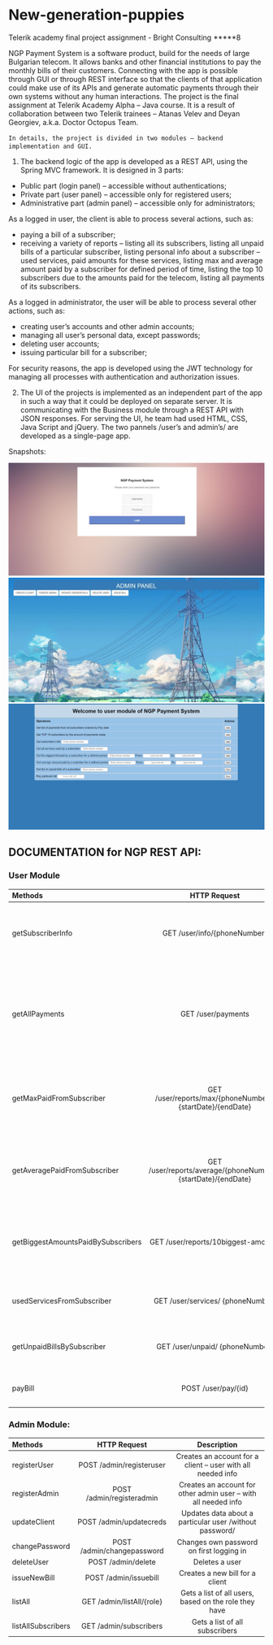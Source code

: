# New-generation-puppies
Telerik academy final project assignment - Bright Consulting
*****8

NGP Payment System is a software product, build for the needs of large Bulgarian telecom. It allows banks and other financial institutions to pay the monthly bills of their customers. Connecting with the app is possible through GUI or through REST interface so that the clients of that application could make use of its APIs and generate automatic payments through their own systems without any human interactions.
	The project is the final assignment at Telerik Academy Alpha – Java course. It is a result of collaboration between two Telerik trainees – Atanas Velev and Deyan Georgiev, a.k.a. Doctor Octopus Team.

	In details, the project is divided in two modules – backend implementation and GUI.
1.	The backend logic of the app is developed as a REST API, using the Spring MVC framework. It is designed in 3 parts:
-	Public part (login panel) – accessible without authentications;
-	Private part (user panel) – accessible only for registered users;
-	Administrative part (admin panel) – accessible only for administrators;
 
 As a logged in user, the client is able to process several actions, such as:
- paying a bill of a subscriber;
- receiving a variety of reports – listing all its subscribers, listing all unpaid bills of a particular subscriber, listing personal info about a subscriber – used services, paid amounts for these services, listing max and average amount paid by a subscriber for defined period of time, listing the top 10 subscribers due to the amounts paid for the telecom, listing all payments of its subscribers.

As a logged in administrator, the user will be able to process several other actions, such as:
-	creating user’s accounts and other admin accounts;
-	managing all user’s personal data, except passwords;
-	deleting user accounts;
-	issuing particular bill for a subscriber;

For security reasons, the app is developed using the JWT technology for managing all processes with authentication and authorization issues. 

2.	The UI of the projects is implemented as an independent part of the app in such a way that it could be deployed on separate server. 
It is communicating with the Business module through a REST API with JSON responses.
For serving the UI, he team had used HTML, CSS, Java Script and jQuery.
The two pannels /user’s and admin’s/ are developed as a single-page app.

Snapshots:

![alt text](https://github.com/DoctorOctopusTeam/New-generation-puppies/blob/master/snap1.jpg "Login page")
![alt text](https://github.com/DoctorOctopusTeam/New-generation-puppies/blob/master/snap2.jpg "Admin module")
![alt text](https://github.com/DoctorOctopusTeam/New-generation-puppies/blob/master/snap3.png "User module")

## DOCUMENTATION for NGP REST API:
### User Module

 
| Methods        | HTTP Request | Description  |
| :------------- |:-------------:| :-----:|
| getSubscriberInfo      | GET  /user/info/{phoneNumber} | Gets information about a user – phone number, name, EGN  |
| getAllPayments      | GET /user/payments      |   Gets a list of all payments made by client’s subscribers ordered by the pay date in descending order  |
| getMaxPaidFromSubscriber      | GET /user/reports/max/{phoneNumber}/ {startDate}/{endDate} | Gets the biggest amount paid by a subscriber for service for defined period  |
| getAveragePaidFromSubscriber      | GET /user/reports/average/{phoneNumber}/ {startDate}/{endDate} | Gets the average sum paid from a subscriber for services for defined period  |
| getBiggestAmountsPaidBySubscribers| GET /user/reports/10biggest-amounts | Gets a list of the top 10 subscribers based on the paid amounts for services  |
| usedServicesFromSubscriber      | GET /user/services/ {phoneNumber} | Gets a list of all used services from a subscriber  |
 | getUnpaidBillsBySubscriber      | GET /user/unpaid/ {phoneNumber} | Gets a list of all unpaid bills from a subscriber  |
 | payBill      | POST /user/pay/{id} | Pay a particular bill for a subscribers  |
 
 
 ### Admin Module:
 
 
| Methods        | HTTP Request | Description  |
| :------------- |:-------------:| :-----:|
| registerUser      | POST  /admin/registeruser | Creates an account for a client – user with all needed info  |
| registerAdmin      | POST /admin/registeradmin | Creates an account for other admin user – with all needed info  |
| updateClient      | POST /admin/updatecreds | Updates data about a particular user /without password/  |
| changePassword      | POST /admin/changepassword | Changes own password on first logging in  |
| deleteUser      | POST /admin/delete | Deletes a user  |
| issueNewBill      | POST /admin/issuebill | Creates a new bill for a client  |
| listAll      | GET /admin/listAll/{role} |Gets a list of all users, based on the role they have  |
| listAllSubscribers      | GET /admin/subscribers | Gets a list of all subscribers  |




